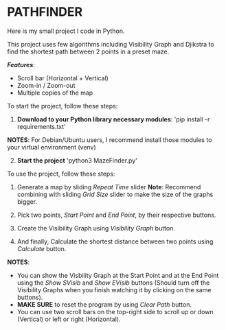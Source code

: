 # **PATHFINDER** 

Here is my small project I code in Python. 

This project uses few algorithms including Visibility Graph and Djikstra to find the shortest path between 2 points in a preset maze. 

*__Features__*:
- Scroll bar (Horizontal + Vertical) 
- Zoom-in / Zoom-out
- Multiple copies of the map


To start the project, follow these steps: 

1) **Download to your Python library necessary modules**: 
'pip install -r requirements.txt' 

**NOTES**: For Debian/Ubuntu users, I recommend install those modules to your virtual environment (venv) 

2) **Start the project** 
'python3 MazeFinder.py' 


To use the project, follow these steps: 

1) Generate a map by sliding _Repeat Time_ slider 
**Note**: Recommend combining with sliding _Grid Size_ slider to make the size of the graphs bigger. 

2) Pick two points, _Start Point_ and _End Point_, by their respective buttons. 

3) Create the Visibility Graph using _Visibility Graph_ button. 

4) And finally, Calculate the shortest distance between two points using _Calculate_ button. 

**NOTES**: 
- You can show the Visbility Graph at the Start Point and at the End Point using the _Show SVisib_ and _Show EVisib_ buttons (Should turn off the Visibility Graphs when you finish watching it by clicking on the same buttons).
- **MAKE SURE** to reset the program by using _Clear Path_ button.
- You can use two scroll bars on the top-right side to scroll up or down (Vertical) or left or right (Horizontal).  
